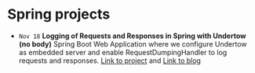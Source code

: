 # Spring projects

* `Nov 18` **Logging of Requests and Responses in Spring with Undertow (no body)** Spring Boot Web Application where we configure Undertow as embedded server and enable RequestDumpingHandler to log requests and responses. [Link to project](https://github.com/frandorado/spring-projects/tree/master/spring-request-response-undertow) and [Link to blog](https://frandorado.github.io/iot/2018/11/01/request-response-with-undertow-spring.html)

